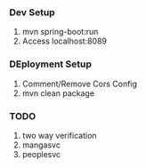 ### Dev Setup
1. mvn spring-boot:run
2. Access localhost:8089

### DEployment Setup
1. Comment/Remove Cors Config
2. mvn clean package


### TODO
1. two way verification
2. mangasvc
3. peoplesvc
